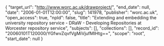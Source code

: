 {
  "target_url": "http://www.worc.ac.uk/drawproject/", 
  "end_date": null, 
  "date": "2006-01-01T12:00:00", 
  "slug": 141978, 
  "publisher": "worc.ac.uk", 
  "open_access": true, 
  "npld": false, 
  "title": "Extending and embedding the university repository service - DRaW - Developing Repositories at Worcester repository service", 
  "subjects": [], 
  "collections": [], 
  "record_id": "20060101T120000/YGfwvZqvfVgMiVjufMIHtg==", 
  "scope": "root", 
  "start_date": null
}

